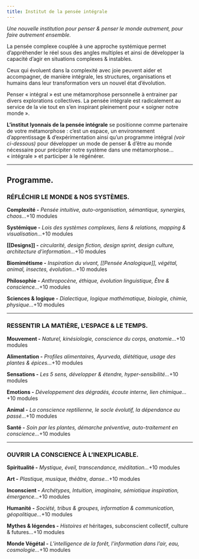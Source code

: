 ```yaml
---
title: Institut de la pensée intégrale
---
```


*Une nouvelle institution pour penser & penser le monde autrement, pour faire autrement ensemble.*

La pensée complexe couplée à une approche systémique permet d’appréhender le réel sous des angles multiples et ainsi de développer la capacité d’agir en situations complexes & instables.

Ceux qui évoluent dans la complexité avec joie peuvent aider et accompagner, de manière intégrale, les structures, organisations et humains dans leur transformation vers un nouvel état d’évolution.

Penser « intégral » est une métamorphose personnelle à entrainer par divers explorations collectives. La pensée intégrale est radicalement au service de la vie tout en s’en inspirant pleinement pour « soigner notre monde ».

**L’institut lyonnais de la pensée intégrale** se positionne comme partenaire de votre métamorphose : c’est un espace, un environnement d’apprentissage & d’expérimentation ainsi qu’un programme intégral *(voir ci-dessous)* pour développer un mode de penser & d’être au monde nécessaire pour précipiter notre système dans une métamorphose… « intégrale » et participer à le régénérer.

---

## **Programme.**

### **RÉFLÉCHIR LE MONDE & NOS SYSTÈMES.**

**Complexité -** *Pensée intuitive, auto-organisation, sémantique, synergies, chaos…*+10 modules

**Systémique -** *Lois des systèmes complexes, liens & relations, mapping & visualisation…*+10 modules

**[[Designs]] -** *circularité, design fiction, design sprint, design culture, architecture d’information…*+10 modules

**Biomimétisme -** *Inspiration du vivant, [[Pensée Analogique]], végétal, animal, insectes, évolution…*+10 modules

**Philosophie -** *Anthropocène, éthique, évolution linguistique, Être & conscience…*+10 modules

**Sciences & logique -** *Dialectique, logique mathématique, biologie, chimie, physique…*+10 modules

---

### **RESSENTIR LA MATIÈRE, L’ESPACE & LE TEMPS.**

**Mouvement -** *Naturel, kinésiologie, conscience du corps, anatomie…*+10 modules

**Alimentation -** *Profiles alimentaires, Ayurveda, diététique, usage des plantes & épices…*+10 modules

**Sensations -** *Les 5 sens, développer & étendre, hyper-sensibilité…*+10 modules

**Emotions -** *Développement des dégradés, écoute interne, lien chimique…*+10 modules

**Animal -** *La conscience reptilienne, le socle évolutif, la dépendance au passé…*+10 modules

**Santé -** *Soin par les plantes, démarche préventive, auto-traitement en conscience…*+10 modules

---

### **OUVRIR LA CONSCIENCE À L’INEXPLICABLE.**

**Spiritualité -** *Mystique, éveil, transcendance, méditation…*+10 modules

**Art -** *Plastique, musique, théâtre, danse…*+10 modules

**Inconscient -** *Archétypes, Intuition, imaginaire, sémiotique inspiration, émergence…*+10 modules

**Humanité -** *Société, tribus & groupes, information & communication, géopolitique…*+10 modules

**Mythes & légendes -** *Histoires et* héritages, subconscient collectif, culture & futures…+10 modules

**Monde Végétal -** *L’intelligence de la forêt, l’information dans l’air, eau, cosmologie…*+10 modules